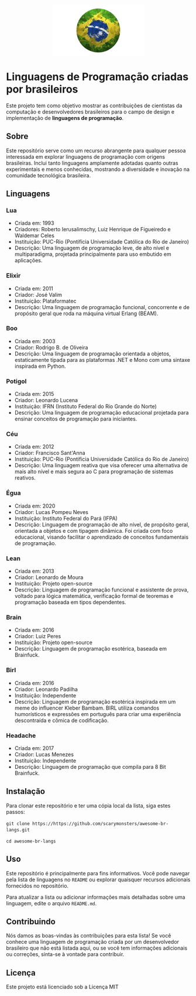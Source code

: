 <p align="center">
  <a href="">
    <img alt="Logo" src="brazil.png" min-width="250px" max-width="250px" width="250px" align="center">  
  </a>
</p>

# Linguagens de Programação criadas por brasileiros 

Este projeto tem como objetivo mostrar as contribuições de cientistas da computação e desenvolvedores brasileiros para o campo de design e implementação de **linguagens de programação**.

## Sobre

Este repositório serve como um recurso abrangente para qualquer pessoa interessada em explorar linguagens de programação com origens brasileiras. Inclui tanto linguagens amplamente adotadas quanto outras experimentais e menos conhecidas, mostrando a diversidade e inovação na comunidade tecnológica brasileira.

## Linguagens

### Lua

- Criada em: 1993
- Criadores: Roberto Ierusalimschy, Luiz Henrique de Figueiredo e Waldemar Celes
- Instituição: PUC-Rio (Pontifícia Universidade Católica do Rio de Janeiro)
- Descrição: Uma linguagem de programação leve, de alto nível e multiparadigma, projetada principalmente para uso embutido em aplicações.

### Elixir

- Criada em: 2011
- Criador: José Valim
- Instituição: Plataformatec
- Descrição: Uma linguagem de programação funcional, concorrente e de propósito geral que roda na máquina virtual Erlang (BEAM).

### Boo

- Criada em: 2003
- Criador: Rodrigo B. de Oliveira
- Descrição: Uma linguagem de programação orientada a objetos, estaticamente tipada para as plataformas .NET e Mono com uma sintaxe inspirada em Python.

### Potigol

- Criada em: 2015
- Criador: Leonardo Lucena
- Instituição: IFRN (Instituto Federal do Rio Grande do Norte)
- Descrição: Uma linguagem de programação educacional projetada para ensinar conceitos de programação para iniciantes.

### Céu

- Criada em: 2012
- Criador: Francisco Sant'Anna
- Instituição: PUC-Rio (Pontifícia Universidade Católica do Rio de Janeiro)
- Descrição: Uma linguagem reativa que visa oferecer uma alternativa de mais alto nível e mais segura ao C para programação de sistemas reativos.

### Égua

- Criada em: 2020
- Criador: Lucas Pompeu Neves
- Instituição: Instituto Federal do Pará (IFPA)
- Descrição: Linguagem de programação de alto nível, de propósito geral, orientada a objetos e com tipagem dinâmica. Foi criada com foco educacional, visando facilitar o aprendizado de conceitos fundamentais de programação.

### Lean

- Criada em: 2013
- Criador: Leonardo de Moura
- Instituição: Projeto open-source
- Descrição: Linguagem de programação funcional e assistente de prova, voltado para lógica matemática, verificação formal de teoremas e programação baseada em tipos dependentes.

### Brain

- Criada em: 2016
- Criador: Luiz Peres
- Instituição: Projeto open-source
- Descrição: Linguagem de programação esotérica, baseada em Brainfuck.

### Birl

- Criada em: 2016
- Criador: Leonardo Padilha
- Instituição: Independente
- Descrição: Linguagem de programação esotérica inspirada em um meme do influencer Kleber Bambam. BIRL utiliza comandos humorísticos e expressões em português para criar uma experiência descontraída e cômica de codificação.

### Headache

- Criada em: 2017
- Criador: Lucas Menezes
- Instituição: Independente
- Descrição: Linguagem de programação que compila para 8 Bit Brainfuck.

## Instalação

Para clonar este repositório e ter uma cópia local da lista, siga estes passos:

```git clone https://https://github.com/scarymonsters/awesome-br-langs.git```

```cd awesome-br-langs```

## Uso

Este repositório é principalmente para fins informativos. Você pode navegar pela lista de linguagens no `README` ou explorar quaisquer recursos adicionais fornecidos no repositório.

Para atualizar a lista ou adicionar informações mais detalhadas sobre uma linguagem, edite o arquivo `README.md`.

## Contribuindo

Nós damos as boas-vindas às contribuições para esta lista! Se você conhece uma linguagem de programação criada por um desenvolvedor brasileiro que não está listada aqui, ou se você tem informações adicionais ou correções, sinta-se à vontade para contribuir.

## Licença

Este projeto está licenciado sob a Licença MIT
  

